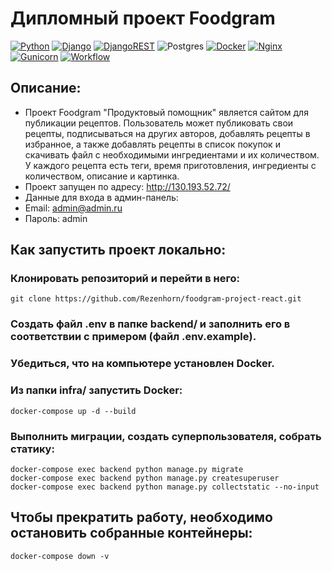 # Дипломный проект Foodgram
[![Python](https://img.shields.io/badge/python-3670A0?style=for-the-badge&logo=python&logoColor=ffdd54)](https://www.python.org/downloads/release/python-379/) [![Django](https://img.shields.io/badge/django-%23092E20.svg?style=for-the-badge&logo=django&logoColor=white)](https://www.djangoproject.com/) [![DjangoREST](https://img.shields.io/badge/DJANGO-REST-ff1709?style=for-the-badge&logo=django&logoColor=white&color=ff1709&labelColor=gray)](https://www.django-rest-framework.org/) ![Postgres](https://img.shields.io/badge/postgres-%23316192.svg?style=for-the-badge&logo=postgresql&logoColor=white) [![Docker](https://img.shields.io/badge/docker-%230db7ed.svg?style=for-the-badge&logo=docker&logoColor=white)](https://www.docker.com/) [![Nginx](https://img.shields.io/badge/nginx-%23009639.svg?style=for-the-badge&logo=nginx&logoColor=white)](https://nginx.org/) [![Gunicorn](https://img.shields.io/badge/gunicorn-%298729.svg?style=for-the-badge&logo=gunicorn&logoColor=white)](https://gunicorn.org/) [![Workflow](https://github.com/Rezenhorn/foodgram-project-react/actions/workflows/foodgram_workflow.yml/badge.svg)](https://github.com/Rezenhorn/foodgram-project-react/actions/workflows/foodgram_workflow.yml)

## Описание:
- Проект Foodgram "Продуктовый помощник" является сайтом для публикации рецептов. Пользователь может публиковать свои рецепты, подписываться на других авторов, добавлять рецепты в избранное, а также добавлять рецепты в список покупок и скачивать файл с необходимыми ингредиентами и их количеством. У каждого рецепта есть теги, время приготовления, ингредиенты с количеством, описание и картинка.
- Проект запущен по адресу: http://130.193.52.72/
- Данные для входа в админ-панель:
- Email: admin@admin.ru
- Пароль: admin

## Как запустить проект локально:
### Клонировать репозиторий и перейти в него:
```
git clone https://github.com/Rezenhorn/foodgram-project-react.git
```
### Создать файл .env в папке backend/ и заполнить его в соответствии с примером (файл .env.example).
### Убедиться, что на компьютере установлен Docker.
### Из папки infra/ запустить Docker:
```
docker-compose up -d --build
```
### Выполнить миграции, создать суперпользователя, собрать статику:
```
docker-compose exec backend python manage.py migrate
docker-compose exec backend python manage.py createsuperuser
docker-compose exec backend python manage.py collectstatic --no-input
```
## Чтобы прекратить работу, необходимо остановить собранные контейнеры:
```
docker-compose down -v
```